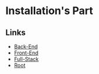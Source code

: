 # Installation's Part

## Links

- [Back-End](./Back-End/)
- [Front-End](./Front-End/)
- [Full-Stack](./Full-Stack/)
- [Root](../)
